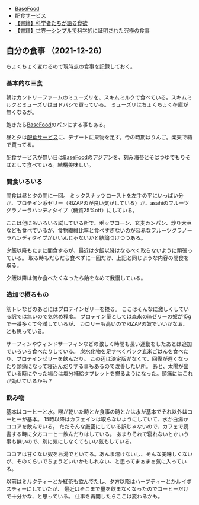 - [BaseFood](BaseFood.md)
- [配食サービス](配食サービス.md)
- [【書籍】科学者たちが語る食欲](【書籍】科学者たちが語る食欲.md)
- [【書籍】世界一シンプルで科学的に証明された究極の食事](【書籍】世界一シンプルで科学的に証明された究極の食事.md)

## 自分の食事 （2021-12-26）

ちょくちょく変わるので現時点の食事を記録しておく。

### 基本的な三食

朝はカントリーファームのミューズリを、スキムミルクで食べている。スキムミルクとミューズリはヨドバシで買っている。
ミューズリはちょくちょく在庫が無くなるが。

飽きたら[BaseFood](BaseFood.md)のパンにする事もある。

昼と夕は[配食サービス](配食サービス.md)に、デザートに果物を足す。今の時期はりんご。楽天で箱で買ってる。

配食サービスが無い日は[BaseFood](BaseFood.md)のアジアンを、刻み海苔とそばつゆでもりそばとして食べている。結構美味しい。

### 間食いろいろ

間食は昼と夕の間に一回。
ミックスナッツローストを左手の平にいっぱい分か、プロテイン系ゼリー（RIZAPのが良い気がしている）か、asahiのフルーツグラノーラハンディタイプ（糖質25%off）にしている。

ここは他にもいろいろ試している所で、ポップコーン、玄麦カンパン、炒り大豆なども食べているが、食物繊維比率と食べすぎないのが容易なフルーツグラノーラハンディタイプがいいんじゃないかと結論づけつつある。

夕飯以降もたまに間食するが、最近は夕飯以降はなるべく取らないように頑張っている。
取る時もだらだら食べずに一回だけ、上記と同じような内容の間食を取る。

夕飯以降は何か食べたくなったら飴をなめて我慢している。

### 追加で摂るもの

筋トレなどのあとにはプロテインゼリーを摂る。
ここはそんなに激しくしている訳では無いので気休め程度。
プロテイン量としては森永のinゼリーの奴が15gで一番多くて今試しているが、
カロリーも高いのでRIZAPの奴でいいかなぁ、とも思っている。

サーフィンやウィンドサーフィンなどの激しく時間も長い運動をしたあとは追加でいろいろ食べたりしている。
炭水化物を足すべくパック玄米ごはんを食べたり、プロテインゼリーを飲んだり。
この辺は決定版がなくて、回復が遅くなったり頭痛になって寝込んだりする事もあるので改善したい所。
あと、太陽が出ている時にやった場合は塩分補給タブレットを摂るようになった。頭痛にはこれが効いているかも？

### 飲み物

基本はコーヒーと水。喉が乾いた時とか食事の時とかは水が基本でそれ以外はコーヒーが基本。
15時以降はカフェインは取らないようにしていて、水か白湯かココアを飲んでいる。
ただそんな厳密にしている訳じゃないので、カフェで読書する時に夕方コーヒー飲んだりはしている。
あまりそれで寝れないとかいう事も無いので、別に気にしなくてもいい気もしている。

ココアは甘くない奴をお湯でといてる。あんま溶けないし、そんな美味しくないが、そのくらいでちょうどいいかもしれない、と思ってまぁまぁ気に入っている。

以前はミルクティーとか紅茶も飲んでたし、夕方以降はハーブティーとかルイボスティーにしていたが、
最近はそこまで量を飲まなくなったのでコーヒーだけで十分かな、と思っている。
仕事を再開したらここは変わるかも。